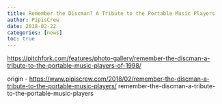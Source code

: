 ```yaml
---
title: Remember the Discman? A Tribute to the Portable Music Players
author: PipisCrew
date: 2018-02-22
categories: [news]
toc: true
---
```


https://pitchfork.com/features/photo-gallery/remember-the-discman-a-tribute-to-the-portable-music-players-of-1998/

origin - https://www.pipiscrew.com/2018/02/remember-the-discman-a-tribute-to-the-portable-music-players/ remember-the-discman-a-tribute-to-the-portable-music-players